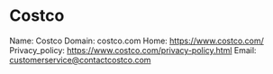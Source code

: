 
# Costco

Name: Costco
Domain: costco.com
Home: https://www.costco.com/
Privacy_policy: https://www.costco.com/privacy-policy.html
Email: customerservice@contactcostco.com
